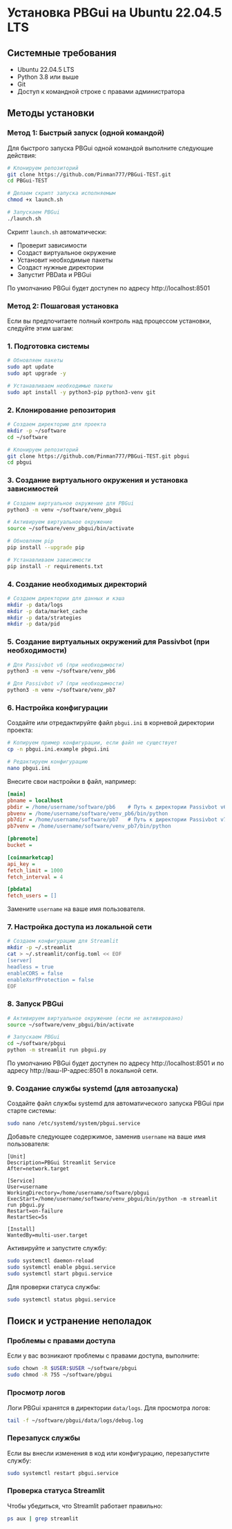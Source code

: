 # Установка PBGui на Ubuntu 22.04.5 LTS

## Системные требования
- Ubuntu 22.04.5 LTS
- Python 3.8 или выше
- Git
- Доступ к командной строке с правами администратора

## Методы установки

### Метод 1: Быстрый запуск (одной командой)

Для быстрого запуска PBGui одной командой выполните следующие действия:

```bash
# Клонируем репозиторий
git clone https://github.com/Pinman777/PBGui-TEST.git
cd PBGui-TEST

# Делаем скрипт запуска исполняемым
chmod +x launch.sh

# Запускаем PBGui
./launch.sh
```

Скрипт `launch.sh` автоматически:
- Проверит зависимости
- Создаст виртуальное окружение
- Установит необходимые пакеты
- Создаст нужные директории
- Запустит PBData и PBGui

По умолчанию PBGui будет доступен по адресу http://localhost:8501

### Метод 2: Пошаговая установка

Если вы предпочитаете полный контроль над процессом установки, следуйте этим шагам:

### 1. Подготовка системы

```bash
# Обновляем пакеты
sudo apt update
sudo apt upgrade -y

# Устанавливаем необходимые пакеты
sudo apt install -y python3-pip python3-venv git
```

### 2. Клонирование репозитория

```bash
# Создаем директорию для проекта
mkdir -p ~/software
cd ~/software

# Клонируем репозиторий
git clone https://github.com/Pinman777/PBGui-TEST.git pbgui
cd pbgui
```

### 3. Создание виртуального окружения и установка зависимостей

```bash
# Создаем виртуальное окружение для PBGui
python3 -m venv ~/software/venv_pbgui

# Активируем виртуальное окружение
source ~/software/venv_pbgui/bin/activate

# Обновляем pip
pip install --upgrade pip

# Устанавливаем зависимости
pip install -r requirements.txt
```

### 4. Создание необходимых директорий

```bash
# Создаем директории для данных и кэша
mkdir -p data/logs
mkdir -p data/market_cache
mkdir -p data/strategies
mkdir -p data/pid
```

### 5. Создание виртуальных окружений для Passivbot (при необходимости)

```bash
# Для Passivbot v6 (при необходимости)
python3 -m venv ~/software/venv_pb6

# Для Passivbot v7 (при необходимости)
python3 -m venv ~/software/venv_pb7
```

### 6. Настройка конфигурации

Создайте или отредактируйте файл `pbgui.ini` в корневой директории проекта:

```bash
# Копируем пример конфигурации, если файл не существует
cp -n pbgui.ini.example pbgui.ini

# Редактируем конфигурацию
nano pbgui.ini
```

Внесите свои настройки в файл, например:

```ini
[main]
pbname = localhost
pbdir = /home/username/software/pb6    # Путь к директории Passivbot v6
pbvenv = /home/username/software/venv_pb6/bin/python
pb7dir = /home/username/software/pb7   # Путь к директории Passivbot v7
pb7venv = /home/username/software/venv_pb7/bin/python

[pbremote]
bucket = 

[coinmarketcap]
api_key = 
fetch_limit = 1000
fetch_interval = 4

[pbdata]
fetch_users = []
```

Замените `username` на ваше имя пользователя.

### 7. Настройка доступа из локальной сети

```bash
# Создаем конфигурацию для Streamlit
mkdir -p ~/.streamlit
cat > ~/.streamlit/config.toml << EOF
[server]
headless = true
enableCORS = false
enableXsrfProtection = false
EOF
```

### 8. Запуск PBGui

```bash
# Активируем виртуальное окружение (если не активировано)
source ~/software/venv_pbgui/bin/activate

# Запускаем PBGui
cd ~/software/pbgui
python -m streamlit run pbgui.py
```

По умолчанию PBGui будет доступен по адресу http://localhost:8501 и по адресу http://ваш-IP-адрес:8501 в локальной сети.

### 9. Создание службы systemd (для автозапуска)

Создайте файл службы systemd для автоматического запуска PBGui при старте системы:

```bash
sudo nano /etc/systemd/system/pbgui.service
```

Добавьте следующее содержимое, заменив `username` на ваше имя пользователя:

```
[Unit]
Description=PBGui Streamlit Service
After=network.target

[Service]
User=username
WorkingDirectory=/home/username/software/pbgui
ExecStart=/home/username/software/venv_pbgui/bin/python -m streamlit run pbgui.py
Restart=on-failure
RestartSec=5s

[Install]
WantedBy=multi-user.target
```

Активируйте и запустите службу:

```bash
sudo systemctl daemon-reload
sudo systemctl enable pbgui.service
sudo systemctl start pbgui.service
```

Для проверки статуса службы:

```bash
sudo systemctl status pbgui.service
```

## Поиск и устранение неполадок

### Проблемы с правами доступа

Если у вас возникают проблемы с правами доступа, выполните:

```bash
sudo chown -R $USER:$USER ~/software/pbgui
sudo chmod -R 755 ~/software/pbgui
```

### Просмотр логов

Логи PBGui хранятся в директории `data/logs`. Для просмотра логов:

```bash
tail -f ~/software/pbgui/data/logs/debug.log
```

### Перезапуск службы

Если вы внесли изменения в код или конфигурацию, перезапустите службу:

```bash
sudo systemctl restart pbgui.service
```

### Проверка статуса Streamlit

Чтобы убедиться, что Streamlit работает правильно:

```bash
ps aux | grep streamlit
``` 